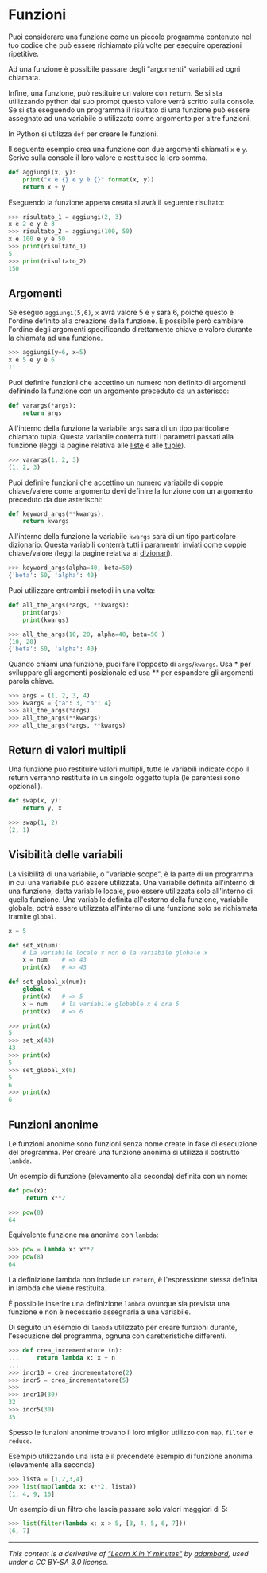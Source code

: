 # Funzioni

Puoi considerare una funzione come un piccolo programma contenuto nel tuo codice che può essere richiamato più volte per eseguire operazioni ripetitive.

Ad una funzione è possibile passare degli "argomenti" variabili ad ogni chiamata.

Infine, una funzione, può restituire un valore con `return`.
Se si sta utilizzando python dal suo prompt questo valore verrà scritto sulla console. 
Se si sta eseguendo un programma il risultato di una funzione può essere assegnato ad una variabile o utilizzato come argomento per altre funzioni.

In Python si utilizza `def` per creare le funzioni.

Il seguente esempio crea una funzione con due argomenti chiamati `x` e `y`. Scrive sulla console il loro valore e restituisce la loro somma.

```python
def aggiungi(x, y):                                    
    print("x è {} e y è {}".format(x, y))
    return x + y  
```

Eseguendo la funzione appena creata si avrà il seguente risultato:

```python
>>> risultato_1 = aggiungi(2, 3)                          
x è 2 e y è 3
>>> risultato_2 = aggiungi(100, 50)
x è 100 e y è 50
>>> print(risultato_1)
5
>>> print(risultato_2)
150
```

## Argomenti 

Se eseguo `aggiungi(5,6)`, `x` avrà valore 5 e `y` sarà 6, poiché questo è l'ordine definito alla creazione della funzione.
È possibile però cambiare l'ordine degli argomenti specificando direttamente chiave e valore durante la chiamata ad una funzione.

```python
>>> aggiungi(y=6, x=5)                                 
x è 5 e y è 6
11
```

Puoi definire funzioni che accettino un numero non definito di argomenti definindo la funzione con un argomento preceduto da un asterisco:

```python
def varargs(*args):                                    
    return args
```

All'interno della funzione la variabile `args` sarà di un tipo particolare chiamato tupla.
Questa variabile conterrà tutti i parametri passati alla funzione (leggi la pagine relativa alle [liste](53_Type_List.md) e alle [tuple](55_Type_Tuple.md)).

```python
>>> varargs(1, 2, 3)                                   
(1, 2, 3)
```

Puoi definire funzioni che accettino un numero variabile di coppie chiave/valere come argomento devi definire la funzione con un argomento preceduto da due asterischi:

```python
def keyword_args(**kwargs):                           
    return kwargs
```

All'interno della funzione la variabile `kwargs` sarà di un tipo particolare dizionario.
Questa variabili conterrà tutti i paramentri inviati come coppie chiave/valore  (leggi la pagine relativa ai [dizionari](59_Type_Dictionary.md)).

```python
>>> keyword_args(alpha=40, beta=50)                  
{'beta': 50, 'alpha': 40}
```

Puoi utilizzare entrambi i metodi in una volta: 

```python
def all_the_args(*args, **kwargs):
    print(args)
    print(kwargs)

>>> all_the_args(10, 20, alpha=40, beta=50 )          
(10, 20)
{'beta': 50, 'alpha': 40}
```

Quando chiami una funzione, puoi fare l'opposto di `args`/`kwargs`.
Usa \* per sviluppare gli argomenti posizionale ed usa \*\* per espandere gli argomenti parola chiave.

```python
>>> args = (1, 2, 3, 4)                                
>>> kwargs = {"a": 3, "b": 4}
>>> all_the_args(*args)
>>> all_the_args(**kwargs)
>>> all_the_args(*args, **kwargs)
```

## Return di valori multipli

Una funzione può restituire valori multipli, tutte le variabili indicate dopo il return verranno restituite in un singolo oggetto tupla (le parentesi sono opzionali). 

```python
def swap(x, y):                                        
    return y, x

>>> swap(1, 2)                                         
(2, 1)
```

## Visibilità delle variabili 

La visibilità di una variabile, o "variable scope", è la parte di un programma in cui una variabile può essere utilizzata. 
Una variabile definita all'interno di una funzione, detta variabile locale, può essere utilizzata solo all'interno di quella funzione.
Una variabile definita all'esterno della funzione, variabile globale, potrà essere utilizzata all'interno di una funzione solo se richiamata tramite `global`.

```python
x = 5                                                  

def set_x(num):                                        
    # La variabile locale x non è la variabile globale x 
    x = num    # => 43
    print(x)   # => 43

def set_global_x(num):                                 
    global x
    print(x)   # => 5
    x = num    # la variabile globable x è ora 6
    print(x)   # => 6

>>> print(x)
5
>>> set_x(43)
43
>>> print(x)
5
>>> set_global_x(6)
5
6
>>> print(x)
6
```

## Funzioni anonime

Le funzioni anonime sono funzioni senza nome create in fase di esecuzione del programma.
Per creare una funzione anonima si utilizza il costrutto `lambda`.

Un esempio di funzione (elevamento alla seconda) definita con un nome:

```python
def pow(x):                                            
     return x**2

>>> pow(8)                                             
64
```

Equivalente funzione ma anonima con `lambda`:

```python
>>> pow = lambda x: x**2                               
>>> pow(8)
64
```

La definizione lambda non include un `return`, è l'espressione stessa definita in lambda che viene restituita. 

È possibile inserire una definizione `lambda` ovunque sia prevista una funzione e non è necessario assegnarla a una variabile.

Di seguito un esempio di `lambda` utilizzato per creare funzioni durante, l'esecuzione del programma, ognuna con caretteristiche differenti.

```python
>>> def crea_incrementatore (n):                       
...     return lambda x: x + n
...
>>> incr10 = crea_incrementatore(2)
>>> incr5 = crea_incrementatore(5)
>>>
>>> incr10(30)
32
>>> incr5(30)
35
```

Spesso le funzioni anonime trovano il loro miglior utilizzo con `map`, `filter` e `reduce`.

Esempio utilizzando una lista e il precendete esempio di funzione anonima (elevamente alla seconda)

```python
>>> lista = [1,2,3,4]                                    
>>> list(map(lambda x: x**2, lista))
[1, 4, 9, 16]
```

Un esempio di un filtro che lascia passare solo valori maggiori di 5:

```python
>>> list(filter(lambda x: x > 5, [3, 4, 5, 6, 7])) 
[6, 7]
```

---

_This content is a derivative of ["Learn X in Y minutes"](https://github.com/adambard/learnxinyminutes-docs) by [adambard](https://github.com/adambard), used under a CC BY-SA 3.0 license._

